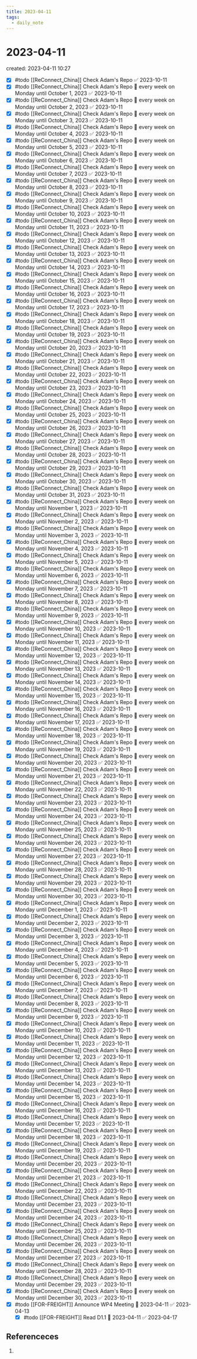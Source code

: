 ```yaml
---
title: 2023-04-11
tags:
  - daily_note
---
```


# 2023-04-11
created: 2023-04-11 10:27

- [x] #todo [[ReConnect_China]] Check Adam's Repo ✅ 2023-10-11
- [x] #todo [[ReConnect_China]] Check Adam's Repo 🔁 every week on Monday until October 1, 2023 ✅ 2023-10-11
- [x] #todo [[ReConnect_China]] Check Adam's Repo 🔁 every week on Monday until October 2, 2023 ✅ 2023-10-11
- [x] #todo [[ReConnect_China]] Check Adam's Repo 🔁 every week on Monday until October 3, 2023 ✅ 2023-10-11
- [x] #todo [[ReConnect_China]] Check Adam's Repo 🔁 every week on Monday until October 4, 2023 ✅ 2023-10-11
- [x] #todo [[ReConnect_China]] Check Adam's Repo 🔁 every week on Monday until October 5, 2023 ✅ 2023-10-11
- [x] #todo [[ReConnect_China]] Check Adam's Repo 🔁 every week on Monday until October 6, 2023 ✅ 2023-10-11
- [x] #todo [[ReConnect_China]] Check Adam's Repo 🔁 every week on Monday until October 7, 2023 ✅ 2023-10-11
- [x] #todo [[ReConnect_China]] Check Adam's Repo 🔁 every week on Monday until October 8, 2023 ✅ 2023-10-11
- [x] #todo [[ReConnect_China]] Check Adam's Repo 🔁 every week on Monday until October 9, 2023 ✅ 2023-10-11
- [x] #todo [[ReConnect_China]] Check Adam's Repo 🔁 every week on Monday until October 10, 2023 ✅ 2023-10-11
- [x] #todo [[ReConnect_China]] Check Adam's Repo 🔁 every week on Monday until October 11, 2023 ✅ 2023-10-11
- [x] #todo [[ReConnect_China]] Check Adam's Repo 🔁 every week on Monday until October 12, 2023 ✅ 2023-10-11
- [x] #todo [[ReConnect_China]] Check Adam's Repo 🔁 every week on Monday until October 13, 2023 ✅ 2023-10-11
- [x] #todo [[ReConnect_China]] Check Adam's Repo 🔁 every week on Monday until October 14, 2023 ✅ 2023-10-11
- [x] #todo [[ReConnect_China]] Check Adam's Repo 🔁 every week on Monday until October 15, 2023 ✅ 2023-10-11
- [x] #todo [[ReConnect_China]] Check Adam's Repo 🔁 every week on Monday until October 16, 2023 ✅ 2023-10-11
- [x] #todo [[ReConnect_China]] Check Adam's Repo 🔁 every week on Monday until October 17, 2023 ✅ 2023-10-11
- [x] #todo [[ReConnect_China]] Check Adam's Repo 🔁 every week on Monday until October 18, 2023 ✅ 2023-10-11
- [x] #todo [[ReConnect_China]] Check Adam's Repo 🔁 every week on Monday until October 19, 2023 ✅ 2023-10-11
- [x] #todo [[ReConnect_China]] Check Adam's Repo 🔁 every week on Monday until October 20, 2023 ✅ 2023-10-11
- [x] #todo [[ReConnect_China]] Check Adam's Repo 🔁 every week on Monday until October 21, 2023 ✅ 2023-10-11
- [x] #todo [[ReConnect_China]] Check Adam's Repo 🔁 every week on Monday until October 22, 2023 ✅ 2023-10-11
- [x] #todo [[ReConnect_China]] Check Adam's Repo 🔁 every week on Monday until October 23, 2023 ✅ 2023-10-11
- [x] #todo [[ReConnect_China]] Check Adam's Repo 🔁 every week on Monday until October 24, 2023 ✅ 2023-10-11
- [x] #todo [[ReConnect_China]] Check Adam's Repo 🔁 every week on Monday until October 25, 2023 ✅ 2023-10-11
- [x] #todo [[ReConnect_China]] Check Adam's Repo 🔁 every week on Monday until October 26, 2023 ✅ 2023-10-11
- [x] #todo [[ReConnect_China]] Check Adam's Repo 🔁 every week on Monday until October 27, 2023 ✅ 2023-10-11
- [x] #todo [[ReConnect_China]] Check Adam's Repo 🔁 every week on Monday until October 28, 2023 ✅ 2023-10-11
- [x] #todo [[ReConnect_China]] Check Adam's Repo 🔁 every week on Monday until October 29, 2023 ✅ 2023-10-11
- [x] #todo [[ReConnect_China]] Check Adam's Repo 🔁 every week on Monday until October 30, 2023 ✅ 2023-10-11
- [x] #todo [[ReConnect_China]] Check Adam's Repo 🔁 every week on Monday until October 31, 2023 ✅ 2023-10-11
- [x] #todo [[ReConnect_China]] Check Adam's Repo 🔁 every week on Monday until November 1, 2023 ✅ 2023-10-11
- [x] #todo [[ReConnect_China]] Check Adam's Repo 🔁 every week on Monday until November 2, 2023 ✅ 2023-10-11
- [x] #todo [[ReConnect_China]] Check Adam's Repo 🔁 every week on Monday until November 3, 2023 ✅ 2023-10-11
- [x] #todo [[ReConnect_China]] Check Adam's Repo 🔁 every week on Monday until November 4, 2023 ✅ 2023-10-11
- [x] #todo [[ReConnect_China]] Check Adam's Repo 🔁 every week on Monday until November 5, 2023 ✅ 2023-10-11
- [x] #todo [[ReConnect_China]] Check Adam's Repo 🔁 every week on Monday until November 6, 2023 ✅ 2023-10-11
- [x] #todo [[ReConnect_China]] Check Adam's Repo 🔁 every week on Monday until November 7, 2023 ✅ 2023-10-11
- [x] #todo [[ReConnect_China]] Check Adam's Repo 🔁 every week on Monday until November 8, 2023 ✅ 2023-10-11
- [x] #todo [[ReConnect_China]] Check Adam's Repo 🔁 every week on Monday until November 9, 2023 ✅ 2023-10-11
- [x] #todo [[ReConnect_China]] Check Adam's Repo 🔁 every week on Monday until November 10, 2023 ✅ 2023-10-11
- [x] #todo [[ReConnect_China]] Check Adam's Repo 🔁 every week on Monday until November 11, 2023 ✅ 2023-10-11
- [x] #todo [[ReConnect_China]] Check Adam's Repo 🔁 every week on Monday until November 12, 2023 ✅ 2023-10-11
- [x] #todo [[ReConnect_China]] Check Adam's Repo 🔁 every week on Monday until November 13, 2023 ✅ 2023-10-11
- [x] #todo [[ReConnect_China]] Check Adam's Repo 🔁 every week on Monday until November 14, 2023 ✅ 2023-10-11
- [x] #todo [[ReConnect_China]] Check Adam's Repo 🔁 every week on Monday until November 15, 2023 ✅ 2023-10-11
- [x] #todo [[ReConnect_China]] Check Adam's Repo 🔁 every week on Monday until November 16, 2023 ✅ 2023-10-11
- [x] #todo [[ReConnect_China]] Check Adam's Repo 🔁 every week on Monday until November 17, 2023 ✅ 2023-10-11
- [x] #todo [[ReConnect_China]] Check Adam's Repo 🔁 every week on Monday until November 18, 2023 ✅ 2023-10-11
- [x] #todo [[ReConnect_China]] Check Adam's Repo 🔁 every week on Monday until November 19, 2023 ✅ 2023-10-11
- [x] #todo [[ReConnect_China]] Check Adam's Repo 🔁 every week on Monday until November 20, 2023 ✅ 2023-10-11
- [x] #todo [[ReConnect_China]] Check Adam's Repo 🔁 every week on Monday until November 21, 2023 ✅ 2023-10-11
- [x] #todo [[ReConnect_China]] Check Adam's Repo 🔁 every week on Monday until November 22, 2023 ✅ 2023-10-11
- [x] #todo [[ReConnect_China]] Check Adam's Repo 🔁 every week on Monday until November 23, 2023 ✅ 2023-10-11
- [x] #todo [[ReConnect_China]] Check Adam's Repo 🔁 every week on Monday until November 24, 2023 ✅ 2023-10-11
- [x] #todo [[ReConnect_China]] Check Adam's Repo 🔁 every week on Monday until November 25, 2023 ✅ 2023-10-11
- [x] #todo [[ReConnect_China]] Check Adam's Repo 🔁 every week on Monday until November 26, 2023 ✅ 2023-10-11
- [x] #todo [[ReConnect_China]] Check Adam's Repo 🔁 every week on Monday until November 27, 2023 ✅ 2023-10-11
- [x] #todo [[ReConnect_China]] Check Adam's Repo 🔁 every week on Monday until November 28, 2023 ✅ 2023-10-11
- [x] #todo [[ReConnect_China]] Check Adam's Repo 🔁 every week on Monday until November 29, 2023 ✅ 2023-10-11
- [x] #todo [[ReConnect_China]] Check Adam's Repo 🔁 every week on Monday until November 30, 2023 ✅ 2023-10-11
- [x] #todo [[ReConnect_China]] Check Adam's Repo 🔁 every week on Monday until December 1, 2023 ✅ 2023-10-11
- [x] #todo [[ReConnect_China]] Check Adam's Repo 🔁 every week on Monday until December 2, 2023 ✅ 2023-10-11
- [x] #todo [[ReConnect_China]] Check Adam's Repo 🔁 every week on Monday until December 3, 2023 ✅ 2023-10-11
- [x] #todo [[ReConnect_China]] Check Adam's Repo 🔁 every week on Monday until December 4, 2023 ✅ 2023-10-11
- [x] #todo [[ReConnect_China]] Check Adam's Repo 🔁 every week on Monday until December 5, 2023 ✅ 2023-10-11
- [x] #todo [[ReConnect_China]] Check Adam's Repo 🔁 every week on Monday until December 6, 2023 ✅ 2023-10-11
- [x] #todo [[ReConnect_China]] Check Adam's Repo 🔁 every week on Monday until December 7, 2023 ✅ 2023-10-11
- [x] #todo [[ReConnect_China]] Check Adam's Repo 🔁 every week on Monday until December 8, 2023 ✅ 2023-10-11
- [x] #todo [[ReConnect_China]] Check Adam's Repo 🔁 every week on Monday until December 9, 2023 ✅ 2023-10-11
- [x] #todo [[ReConnect_China]] Check Adam's Repo 🔁 every week on Monday until December 10, 2023 ✅ 2023-10-11
- [x] #todo [[ReConnect_China]] Check Adam's Repo 🔁 every week on Monday until December 11, 2023 ✅ 2023-10-11
- [x] #todo [[ReConnect_China]] Check Adam's Repo 🔁 every week on Monday until December 12, 2023 ✅ 2023-10-11
- [x] #todo [[ReConnect_China]] Check Adam's Repo 🔁 every week on Monday until December 13, 2023 ✅ 2023-10-11
- [x] #todo [[ReConnect_China]] Check Adam's Repo 🔁 every week on Monday until December 14, 2023 ✅ 2023-10-11
- [x] #todo [[ReConnect_China]] Check Adam's Repo 🔁 every week on Monday until December 15, 2023 ✅ 2023-10-11
- [x] #todo [[ReConnect_China]] Check Adam's Repo 🔁 every week on Monday until December 16, 2023 ✅ 2023-10-11
- [x] #todo [[ReConnect_China]] Check Adam's Repo 🔁 every week on Monday until December 17, 2023 ✅ 2023-10-11
- [x] #todo [[ReConnect_China]] Check Adam's Repo 🔁 every week on Monday until December 18, 2023 ✅ 2023-10-11
- [x] #todo [[ReConnect_China]] Check Adam's Repo 🔁 every week on Monday until December 19, 2023 ✅ 2023-10-11
- [x] #todo [[ReConnect_China]] Check Adam's Repo 🔁 every week on Monday until December 20, 2023 ✅ 2023-10-11
- [x] #todo [[ReConnect_China]] Check Adam's Repo 🔁 every week on Monday until December 21, 2023 ✅ 2023-10-11
- [x] #todo [[ReConnect_China]] Check Adam's Repo 🔁 every week on Monday until December 22, 2023 ✅ 2023-10-11
- [x] #todo [[ReConnect_China]] Check Adam's Repo 🔁 every week on Monday until December 23, 2023 ✅ 2023-10-11
- [x] #todo [[ReConnect_China]] Check Adam's Repo 🔁 every week on Monday until December 24, 2023 ✅ 2023-10-11
- [x] #todo [[ReConnect_China]] Check Adam's Repo 🔁 every week on Monday until December 25, 2023 ✅ 2023-10-11
- [x] #todo [[ReConnect_China]] Check Adam's Repo 🔁 every week on Monday until December 26, 2023 ✅ 2023-10-11
- [x] #todo [[ReConnect_China]] Check Adam's Repo 🔁 every week on Monday until December 27, 2023 ✅ 2023-10-11
- [x] #todo [[ReConnect_China]] Check Adam's Repo 🔁 every week on Monday until December 28, 2023 ✅ 2023-10-11
- [x] #todo [[ReConnect_China]] Check Adam's Repo 🔁 every week on Monday until December 29, 2023 ✅ 2023-10-11
- [x] #todo [[ReConnect_China]] Check Adam's Repo 🔁 every week on Monday until December 30, 2023 ✅ 2023-10-11
- [x] #todo [[FOR-FREIGHT]] Announce WP4 Meeting 🛫 2023-04-11 ✅ 2023-04-13
	- [x] #todo [[FOR-FREIGHT]] Read D1.1 🛫 2023-04-11 ✅ 2023-04-17

## Referenceces
1. 